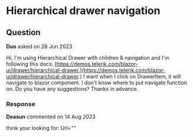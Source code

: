 # Hierarchical drawer navigation

## Question

**Duo** asked on 28 Jun 2023

Hi, I'm using Hierarchical Drawer with children & navigation and I'm following this docs: [https://demos.telerik.com/blazor-ui/drawer/hierarchical-drawer.](https://demos.telerik.com/blazor-ui/drawer/hierarchical-drawer.) I want when I click on DrawerItem, it will navigate to blazor component. I don't know where to put navigate function on. Do you have any suggestions? Thanks in advance.

### Response

**Deasun** commented on 14 Aug 2023

think your looking for: Url="<your page name here>"
